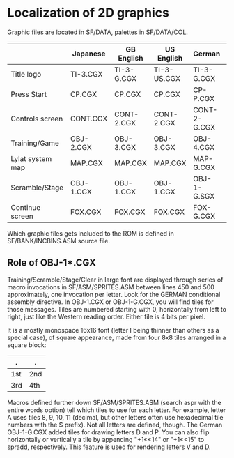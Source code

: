 # Localization of 2D graphics
Graphic files are located in SF/DATA, palettes in SF/DATA/COL.

|                  | Japanese  | GB English | US English  | German       | CGX palette | SCR palette |
|------------------|-----------|------------|-------------|--------------|-------------|-------------|
| Title logo       | TI-3.CGX  | TI-3-G.CGX | TI-3-US.CGX | TI-3-G.CGX   | CP*.COL?    | CP*.COL     |
| Press Start      | CP.CGX    | CP.CGX     | CP.CGX      | CP-P.CGX     | BG2-D.COL?  | CP*.COL     |
| Controls screen  | CONT.CGX  | CONT-2.CGX | CONT-2.CGX  | CONT-2-G.CGX | BG2-E*.COL? | BG2-E*.COL  |
| Training/Game    | OBJ-2.CGX | OBJ-3.CGX  | OBJ-3.CGX   | OBJ-4.CGX    | OBJ-1.COL?  | ?           |
| Lylat system map | MAP.CGX   | MAP.CGX    | MAP.CGX     | MAP-G.CGX    | NIGHT.COL   | MAP_C.COL   |
| Scramble/Stage   | OBJ-1.CGX | OBJ-1.CGX  | OBJ-1.CGX   | OBJ-1-G.SGX  | ?           | ?           |
| Continue screen  | FOX.CGX   | FOX.CGX    | FOX.CGX     | FOX-G.CGX    | BG2-C.COL?  | BG2-B.COL   |

Which graphic files gets included to the ROM is defined in SF/BANK/INCBINS.ASM source file.

## Role of OBJ-1*.CGX
Training/Scramble/Stage/Clear in large font are displayed through series of macro invocations in SF/ASM/SPRITES.ASM between lines 450 and 500 approximately, one invocation per letter. Look for the GERMAN conditional assembly directive. In OBJ-1.CGX or OBJ-1-G.CGX, you will find tiles for those messages. Tiles are numbered starting with 0, horizontally from left to right, just like the Western reading order. Either file is 4 bits per pixel.

It is a mostly monospace 16x16 font (letter I being thinner than others as a special case), of square appearance, made from four 8x8 tiles arranged in a square block:

| . | . |
|---|---|
|1st|2nd|
|3rd|4th|

Macros defined further down SF/ASM/SPRITES.ASM (search aspr with the entire words option) tell which tiles to use for each letter. For example, letter A uses tiles 8, 9, 10, 11 (decimal, but other letters often use hexadecimal tile numbers with the $ prefix). Not all letters are defined, though. The German OBJ-1-G.CGX added tiles for drawing letters D and P. You can also flip horizontally or vertically a tile by appending "+1<<14" or "+1<<15" to spradd, respectively. This feature is used for rendering letters V and D.
